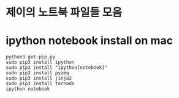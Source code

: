 # 제이의 노트북 파일들 모음

# ipython notebook install on mac

    python3 get-pip.py
    sudo pip3 install ipython
    sudo pip3 install "ipython[notebook]"
    sudo pip3 install pyzmq
    sudo pip3 install jinja2
    sudo pip3 install tornado
    ipython notebook

